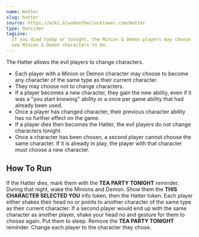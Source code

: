 ```yaml
---
name: Hatter
slug: hatter
source: https://wiki.bloodontheclocktower.com/Hatter
type: Outsider
tagLine:
  If you died today or tonight, the Minion & Demon players may choose
  new Minion & Demon characters to be.
---
```


The Hatter allows the evil players to change characters.

- Each player with a Minion or Demon character may choose to become any
  character of the same type as their current character.
- They may choose not to change characters.
- If a player becomes a new character, they gain the new ability, even
  if it was a "you start knowing" ability or a once per game ability
  that had already been used.
- Once a player has changed character, their previous character ability
  has no further effect on the game.
- If a player dies then becomes the Hatter, the evil players do not
  change characters tonight.
- Once a character has been chosen, a second player cannot choose the
  same character. If it is already in play, the player with that
  character must choose a new character.

## How To Run

If the Hatter dies, mark them with the **TEA PARTY TONIGHT** reminder.
During that night, wake the Minions and Demon. Show them the **THIS
CHARACTER SELECTED YOU** info token, then the Hatter token. Each player
either shakes their head no or points to another character of the same
type as their current character. If a second player would end up with
the same character as another player, shake your head no and gesture for
them to choose again. Put them to sleep. Remove the **TEA PARTY
TONIGHT** reminder. Change each player to the character they chose.
